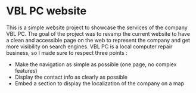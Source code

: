 # VBL PC website

This is a simple website project to showcase the services of the company VBL PC.
The goal of the project was to revamp the current website to have a clean and accessible page on the web to represent the company and get more visibility on search engines.
VBL PC is a local computer repair business, so I made sure to respect three points :
- Make the navigation as simple as possible (one page, no complex features)
- Display the contact info as clearly as possible
- Embed a section to display the localization of the company on a map
